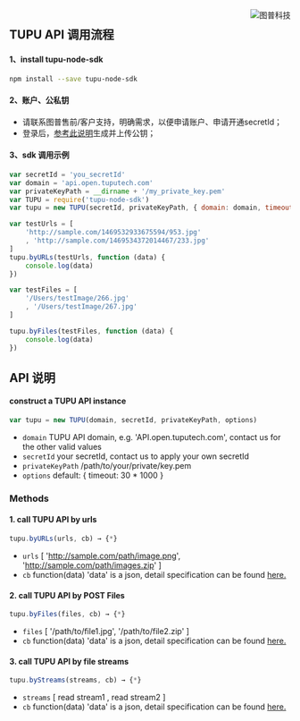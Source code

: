 <a href="https://www.tuputech.com/">
    <img src="https://www.tuputech.com/zh/images/brandpage/tuputech_logo_horizontal_black.png" alt="图普科技"
         title="图普科技" align="right" />
</a>

## TUPU API 调用流程

#### 1、install tupu-node-sdk
```bash
npm install --save tupu-node-sdk
```

#### 2、账户、公私钥
- 请联系图普售前/客户支持，明确需求，以便申请账户、申请开通secretId；
- 登录后，<a href="https://www.tuputech.com/account/cert">参考此说明</a>生成并上传公钥；


#### 3、sdk 调用示例

```js 
var secretId = 'you_secretId'
var domain = 'api.open.tuputech.com'
var privateKeyPath = __dirname + '/my_private_key.pem'
var TUPU = require('tupu-node-sdk')
var tupu = new TUPU(secretId, privateKeyPath, { domain: domain, timeout: 10 * 1000 })

var testUrls = [
    'http://sample.com/1469532933675594/953.jpg'
    , 'http://sample.com/1469534372014467/233.jpg'
]
tupu.byURLs(testUrls, function (data) {
    console.log(data)
})

var testFiles = [
    '/Users/testImage/266.jpg'
    , '/Users/testImage/267.jpg'
]

tupu.byFiles(testFiles, function (data) {
    console.log(data)
})

```

## API 说明
#### construct a TUPU API instance
```js
var tupu = new TUPU(domain, secretId, privateKeyPath, options)
```
- `domain` TUPU API domain, e.g. 'API.open.tuputech.com', contact us for the other valid values
- `secretId` your secretId, contact us to apply your own secretId
- `privateKeyPath` /path/to/your/private/key.pem
- `options` default: { timeout: 30 * 1000 }

### Methods

#### 1. call TUPU API by urls
```js 
tupu.byURLs(urls, cb) → {*}
```
- `urls`		[ 'http://sample.com/path/image.png', 'http://sample.com/path/images.zip' ]
- `cb`		function(data) 'data' is a json, detail specification can be found [here.](#https://www.tuputech.com/api/info)

#### 2. call TUPU API by POST Files
```js
tupu.byFiles(files, cb) → {*}
```
- `files`		[ '/path/to/file1.jpg', '/path/to/file2.zip' ]
- `cb`    	function(data) 'data' is a json, detail specification can be found [here.](#https://www.tuputech.com/api/info)


#### 3. call TUPU API by file streams
```js 
tupu.byStreams(streams, cb) → {*}
```
- `streams`		[ read stream1 , read stream2 ]
- `cb`    	function(data) 'data' is a json, detail specification can be found [here.](#https://www.tuputech.com/api/info)


